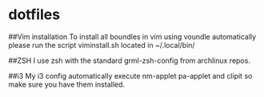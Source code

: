 dotfiles
========

##Vim installation
To install all boundles in vim using voundle automatically please run the
script viminstall.sh located in ~/.local/bin/

##ZSH
I use zsh with the standard grml-zsh-config from archlinux repos.

##i3
My i3 config automatically execute nm-applet pa-applet and clipit so make sure
you have them installed.
